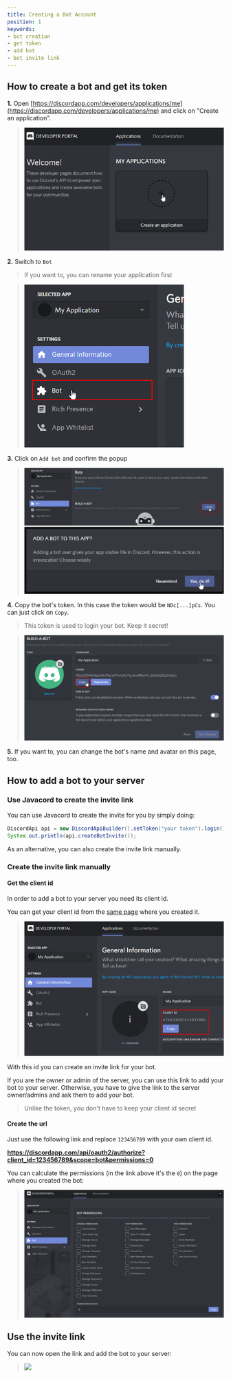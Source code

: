 ```yaml
---
title: Creating a Bot Account
position: 1
keywords:
- bot creation
- get token
- add bot
- bot invite link
---
```


## How to create a bot and get its token

**1.** Open [https://discordapp.com/developers/applications/me](https://discordapp.com/developers/applications/me) and click on "Create an application".

>![](/img/tutorials/create-bot-account/create-application.png)

**2.** Switch to `Bot`

> If you want to, you can rename your application first

>![](/img/tutorials/create-bot-account/click-bot.png)

**3.** Click on `Add bot` and confirm the popup

>![](/img/tutorials/create-bot-account/add-bot.png)
>![](/img/tutorials/create-bot-account/confirm.png)

**4.** Copy the bot's token. In this case the token would be `NDc[...]pCs`. You can just click on `Copy`.

> This token is used to login your bot. Keep it secret!

>![](/img/tutorials/create-bot-account/copy-token.png)

**5.** If you want to, you can change the bot's name and avatar on this page, too.

## How to add a bot to your server

### Use Javacord to create the invite link

You can use Javacord to create the invite for you by simply doing:
```java
DiscordApi api = new DiscordApiBuilder().setToken("your token").login().join();
System.out.println(api.createBotInvite());
```

As an alternative, you can also create the invite link manually.

### Create the invite link manually

#### Get the client id

In order to add a bot to your server you need its client id.

You can get your client id from the [same page](https://discordapp.com/developers/applications/me) where you created it.

>![](/img/tutorials/create-bot-account/get-client-id.png)

With this id you can create an invite link for your bot.

If you are the owner or admin of the server, you can use this link to add your bot to your server. Otherwise, you have to give the link to the server owner/admins and ask them to add your bot.

> Unlike the token, you don't have to keep your client id secret

#### Create the url

Just use the following link and replace `123456789` with your own client id.

**https://discordapp.com/api/oauth2/authorize?client_id=123456789&scope=bot&permissions=0**

You can calculate the permissions (in the link above it's the `0`) on the page where you created the bot:

>![](/img/tutorials/create-bot-account/calculate-permissions.png)

## Use the invite link

You can now open the link and add the bot to your server:
>![](https://i.imgur.com/C8mzkNP.png)
